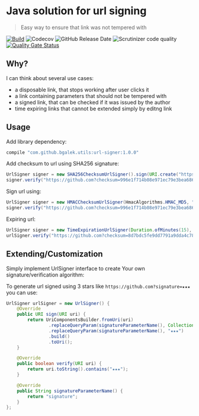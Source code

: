 # Java solution for url signing
> Easy way to ensure that link was not tempered with

[![Build](https://github.com/bgalek/url-signer/actions/workflows/ci.yml/badge.svg?style=flat-square)](https://github.com/bgalek/url-signer/actions/workflows/ci.yml)
![Codecov](https://img.shields.io/codecov/c/github/bgalek/url-signer.svg?style=flat-square)
![GitHub Release Date](https://img.shields.io/github/release-date/bgalek/url-signer.svg?style=flat-square)
![Scrutinizer code quality](https://img.shields.io/scrutinizer/g/bgalek/url-signer.svg?style=flat-square)
[![Quality Gate Status](https://sonarcloud.io/api/project_badges/measure?project=bgalek_url-signer&metric=alert_status)](https://sonarcloud.io/dashboard?id=bgalek_url-signer)

## Why?
I can think about several use cases: 

- a disposable link, that stops working after user clicks it
- a link containing parameters that should not be tempered with
- a signed link, that can be checked if it was issued by the author
- time expiring links that cannot be extended simply by editng link

## Usage
Add library dependency:
```groovy
compile "com.github.bgalek.utils:url-signer:1.0.0"
```

Add checksum to url using SHA256 signature:
```java
UrlSigner signer = new SHA256ChecksumUrlSigner().sign(URI.create("https://github.com"))
signer.verify("https://github.com?checksum=996e1f714b08e971ec79e3bea686287e66441f043177999a13dbc546d8fe402a")
```

Sign url using:
```java
UrlSigner signer = new HMACChecksumUrlSigner(HmacAlgorithms.HMAC_MD5, "secret").sign(URI.create("https://github.com"))
signer.verify("https://github.com?checksum=996e1f714b08e971ec79e3bea686287e66441f043177999a13dbc546d8fe402a")
```

Expiring url: 
```java
UrlSigner signer = new TimeExpirationUrlSigner(Duration.ofMinutes(15), clock)
urlSigner.verify("https://github.com?checksum=8d7bdc5fe9dd7791a9dda4c78621bfea")
```

## Extending/Customization

Simply implement UrlSigner interface to create 
Your own signature/verification algorithm:

To generate url signed
using 3 stars like `https://github.com?signature=★★★` you can use:

```java
UrlSigner urlSigner = new UrlSigner() {
    @Override
    public URI sign(URI uri) {
        return UriComponentsBuilder.fromUri(uri)
                .replaceQueryParam(signatureParameterName(), Collections.emptyList())
                .replaceQueryParam(signatureParameterName(), "★★★")
                .build()
                .toUri();
    }

    @Override
    public boolean verify(URI uri) {
        return uri.toString().contains("★★★");
    }

    @Override
    public String signatureParameterName() {
        return "signature";
    }
};

```

